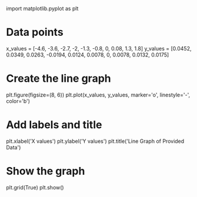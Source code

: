 import matplotlib.pyplot as plt

# Data points
x_values = [-4.6, -3.6, -2.7, -2, -1.3, -0.8, 0, 0.08, 1.3, 1.8]
y_values = [0.0452, 0.0349, 0.0263, -0.0194, 0.0124, 0.0078, 0, 0.0078, 0.0132, 0.0175]

# Create the line graph
plt.figure(figsize=(8, 6))
plt.plot(x_values, y_values, marker='o', linestyle='-', color='b')

# Add labels and title
plt.xlabel('X values')
plt.ylabel('Y values')
plt.title('Line Graph of Provided Data')

# Show the graph
plt.grid(True)
plt.show()
